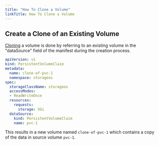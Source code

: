 ```yaml
---
title: "How To Clone a Volume"
linkTitle: How To Clone a Volume
---
```


## Create a Clone of an Existing Volume

[Cloning](https://kubernetes.io/docs/concepts/storage/volume-pvc-datasource/) a volume is done by referring to an existing volume in the "dataSource" field of the manifest during the creation process.

```yaml
apiVersion: v1
kind: PersistentVolumeClaim
metadata:
  name: clone-of-pvc-1
  namespace: storageos
spec:
  storageClassName: storageos
  accessModes:
  - ReadWriteOnce
  resources:
    requests:
      storage: 5Gi
  dataSource:
    kind: PersistentVolumeClaim
    name: pvc-1
```

This results in a new volume named `clone-of-pvc-1` which contains a copy of the data in source volume `pvc-1`.
